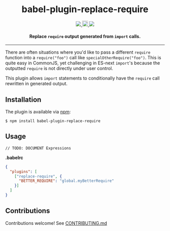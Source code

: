 <h1 align="center">babel-plugin-replace-require</h1>

<p align="center">
  <a href="https://raw.githubusercontent.com/FormidableLabs/babel-plugin-replace-require/master/LICENSE.txt">
    <img src='https://img.shields.io/badge/license-MIT-blue.svg?style=flat-square' />
  </a>
  <a href="https://badge.fury.io/js/babel-plugin-replace-require">
    <img src="https://badge.fury.io/js/babel-plugin-replace-require.svg" alt="npm version" height="18">
  </a>
  <a href='http://travis-ci.org/FormidableLabs/babel-plugin-replace-require'>
    <img src='https://secure.travis-ci.org/FormidableLabs/babel-plugin-replace-require.svg?branch=master' />
  </a>
</p>

<h4 align="center">
  Replace <code>require</code> output generated from <code>import</code> calls.
</h4>

***

There are often situations where you'd like to pass a different `require`
function into a `require("foo")` call like `specialOtherRequire("foo")`. This is
quite easy in CommonJS, yet challenging in ES-next `import`'s because the
outputted `require` is not directly under user control.

This plugin allows `import` statements to conditionally have the `require` call
rewritten in generated output.

## Installation

The plugin is available via [npm](https://www.npmjs.com/package/babel-plugin-replace-require):

```
$ npm install babel-plugin-replace-require
```

## Usage

```
// TODO: DOCUMENT Expressions
```

**.babelrc**

```json
{
  "plugins": [
    ["replace-require", {
      "BETTER_REQUIRE": "global.myBetterRequire"
    }]
  ]
}
```

## Contributions

Contributions welcome! See [CONTRIBUTING.md](CONTRIBUTING.md)
